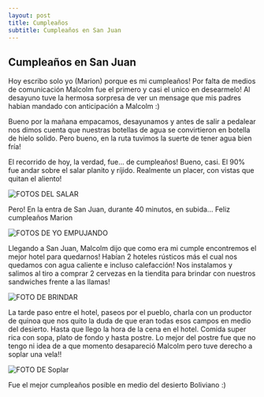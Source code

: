 ```yaml
---
layout: post
title: Cumpleaños
subtitle: Cumpleaños en San Juan
---
```


## Cumpleaños en San Juan

Hoy escribo solo yo (Marion) porque es mi cumpleaños!
Por falta de medios de comunicación Malcolm fue el primero y casi el unico en desearmelo!
Al desayuno tuve la hermosa sorpresa de ver un mensage que mis padres habian mandado con anticipación a Malcolm :)

Bueno por la mañana empacamos, desayunamos y antes de salir a pedalear nos dimos cuenta que nuestras botellas de agua se convirtieron en botella de hielo solido. Pero bueno, en la ruta tuvimos la suerte de tener agua bien fría!

El recorrido de hoy, la verdad, fue... de cumpleaños! Bueno, casi. El 90% fue andar sobre el salar planito y ríjido. Realmente un placer, con vistas que quitan el aliento!

![FOTOS DEL SALAR](https://lh3.googleusercontent.com/e0RCjN2M51n6YvA06aMvbRhuuQ1Ch4oM0Dl3_h-21xDI_xg0vbAbidkwGwT2mdVeaDUILzMyKyJGcyv4eiA7rm-PZROQoeVB6zOMNrWWnYDYLCwbbfXgqmOp0-Pyc-s6-80KcttNC2p2yZw0NK_ITXmX_q12CubYLl4j5Nk1ahdOx0ZYIlauPpxgGEKmEFd8VuxWAaGQy2L0XyXew7HLeqd0XZYrUrrbpW8_blKicDIG7MNP0wCVk6i_6brGndoMl_P0DtQKNDMGCXzuOfAXRvyL9H_775-owkRAqnTQYhu0WYsvlNN7k-Q006VikZNNkklXbZKV56MfYdgQ2qgSfB-NB1155ad2bvTmIi9ou6dC5RHYclGojTUeRXYQjGQ6zW92FJV0AKRzq3Y_2I91gpJV_pdORF94C5vUt68zq3hrz2AqTLfpU2_4kkFiLtsrTzs77IecqEknSfMHqYXs_g_UurAI1MPQEbUGcQc4Fe9Ays1qZlirdKqfpQd7DQaG9zty9deorw7GzXUJZJk4RM7n3tmna4RK7Eon2onUqC3ur8dTgK6SPy66qS_OJvtz-jz1CEpitjpJFJvboX8lJy9ozuB7ZzOYAhb9NjFjaqOa8h1f9wVgX80e3iqBQsG7qHbAmOUhXvQwgN_sRsXn5W2lh2payumtZe5GXdVedfB0noI=w1215-h684-no)

Pero! En la entra de San Juan, durante 40 minutos, en subida...
Feliz cumpleaños Marion

![FOTOS DE YO EMPUJANDO](https://lh3.googleusercontent.com/aCU9GTRz8odP-Ab4PHeZ9dVK7xCXexjb46N30t3gEYoCY6ZEmFVS8C5UHxBe67_w_YKBi3OQH86Z39DP4yaJ6LIex7NFJG5BJxukokIEPR76CAZFpj5-7B4uVaCSBQlQLqBMHvz2JpVhDeDzO_-soifcXHBrtPPPgzM1KXrYmnMMqXQsOgHAnhARlxIOeeeh3gF7vqk-RHc7awv9qp1jRSU9Q3vUXW69QNLw9cO7KA_V32yohBxp-UygH-b4P9J3Kh0LI5BVWUXdwaaTOdmKiUPFdbBHfZlsend8ldRFztE9QzlCipJEXNAVFWKzBTEOHyODkJNrDBqvgulMVi6XSJWYsdNbrRv221DdjGLFM01xjyP1URRzcLlZOLFKO5cpiSH6H3p7LpID0ZFUjRrdfySA5Wzcd8hBu4lGBKkbGwYsXOmF5ldljVjjohwYHRmhZtl5idcV_w_H7xWlQtsb3tfaJ1BBzwUN4OIzUdzm34lO0AN0MuP7biTtbB8tdr5FLquPlXRD3MuiaCUFPSD0f9d1-hHgKfpRrS3KreCxLPQzEeZxBo3YVMLCmRCpgP820BSO-qvJz5B5pt9BRF_U1LhZqGO42rQZliSgZCq1d34HUj-5knxpuybGd5vxKF9KUwzTjGy0rTS3Ml_0JndPdGsNsLYbqrHnVlYrIGfqchJl2Ck=w1215-h684-no)

Llegando a San Juan, Malcolm dijo que como era mi cumple encontremos el mejor hotel para quedarnos! Habían 2 hoteles rústicos más el cual nos quedamos con agua caliente e incluso calefacción! Nos instalamos y salimos al tiro a comprar 2 cervezas en la tiendita para brindar con nuestros sandwiches frente a las llamas! 

![FOTO DE BRINDAR](https://lh3.googleusercontent.com/5WktkVttnreFOjs5DqNSaRzz_3VYM1dcxqGJKw41v2_BGiSlXJfz7InY9TFWCqvhfkIrg6t_c-sJY7sTYfU-wF-IRkH-Oi2nNNPfTl0K0IJg80RHIxi8IZ9RfaH3JqO0HeNhM55jweWg_1hgUt8V4zmWDaahlBMNW5-CSBvcb_rwsd4_zFTrYf2Eco3pdh3dGm1sJEw5dIuZM_Qdrbpq1jizS4qaKxmbVDJO8KcWWLnE_9aOZbwt9zc2pcoAfOBPDgxXbw2gotV7ih-tMfN21VRHNzzOmZofv5bfoAUds7_R6W34azEVz3BGl4eNe8ub6nlUkwA5T5tZRQsw_uQUTJiOpSHCalfBdyGIcguQhJKjW3Po0buHJz2E91f58dWaVDc0b1Lvmaw4r4MXCwtUtxHzQPrqBMuTr-WWQUdw-xnjveOn5JnDGni6azM3dTc60Qordz_mIsAGEDIPpXglFkM6HYMfCI7ncL-5ivWkgNBjZXPJU_ydCU6VjfMZQREqfyFGYddSGNJ-w0sbIG8MnyxvXSzNU5BhMRFY9TJ2drKGEAThnclryDBEZ_xCn9UCDz-0J6FmpMQaMBxcEr8vgRMupbwSUh4cZHaaoBkBsGlHLni0AK6kEoY5-NB0SXfP5HrZpv90snNSd5AKFHrCuKaCgbWcwCNZ2qCGXhgjYzoShXc=w1215-h684-no)

La tarde paso entre el hotel, paseos por el pueblo, charla con un productor de quinoa que nos quito la duda de que eran todas esos campos en medio del desierto. Hasta que llego la hora de la cena en el hotel. Comida super rica con sopa, plato de fondo y hasta postre. Lo mejor del postre fue que no tengo ni idea de a que momento desapareció Malcolm pero tuve derecho a soplar una vela!!

![FOTO DE Soplar](https://lh3.googleusercontent.com/Y3bKvBSEbPYEoVvsioThDaKyQnv58NE7_x1xeEJIE92VlMH13Hrkq9ZT9flIq73bLbk9IIvb_t0rnbe3fN60nTqeLLJlnYy4KAT32aXdQ56uqWa7A6BrtvXG3wRS5n39C_3OvyNnu01Eu7HaiZH88NTmQBjj16vcjrTd8U0K2EwdHXMo3-7vhm9k5rZVD-y2v3EgYV9aswxztQep2JFYGmvMnUZtsz_vRFafTIijnt43sW4NEjcbWl8WwiJuM-32SGeMoRl9bwUkdWlWaezqa2ptz6rR6xK8IWpzMKHKHHt8Atf-CC6QkM7s1XxzajgWaJ3HhLBKSBlKzFmo1gJXYhZkFmsLUAdbiE0kZSFdnJlyrPyaHpRdevoHnr1StAtYLRVne3_oaf7ffuqz88giPj6VuLimFZm4G_E_1hzmaZ0pxbvlmmcb6_i9-kgl6Xa01FOq4fcBvc5e_wgkMHBdR20y4T_bS8_J2dXAh3Vt_m09mLxsmNBgnGLEl0fg09NRL4DHNVWa1XnN1zDE42FcA847Fb7le16hMhrCj6VqJx8NdAlmKDXOBCH_nBzj-G8n_55KFi1pPRKtKwAsM47tcepukLz0tf7xGUFinhOsgfOPKBtC8ees581bPzdsovsUL2Hgg_vCHq4wg__c3HCIst0za8vKAT9fRFCzeE68jyWeFG8=w1215-h684-no)

Fue el mejor cumpleaños posible en medio del desierto Boliviano :)



